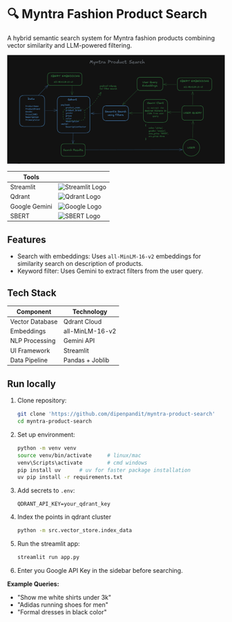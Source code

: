 # 🔍 Myntra Fashion Product Search 
A hybrid semantic search system for Myntra fashion products combining vector similarity and LLM-powered filtering.


<img src="./img/system%20workflow.png" alt="System Workflow" width="1000" />

| Tools         |                                                                                          |
|---------------|----------------------------------------------------------------------------------------------|
| Streamlit     | <img src="https://docs.streamlit.io/logo.svg" alt="Streamlit Logo" width="50"/> |
| Qdrant       | <img src="https://logo.svgcdn.com/l/qdrant.svg" alt="Qdrant Logo" width="80" />               |
| Google Gemini | <img src="https://upload.wikimedia.org/wikipedia/commons/2/2f/Google_2015_logo.svg" alt="Google Logo" width="80"/>       |
| SBERT         | <img src="https://sbert.net/_static/logo.png" alt="SBERT Logo" width="82"/>                   |


## Features
- Search with embeddings: Uses `all-MinLM-16-v2` embeddings for similarity search on description of products.
- Keyword filter: Uses Gemini to extract filters from the user query.

## Tech Stack 

| Component       | Technology               |                
|-----------------|--------------------------|
| Vector Database | Qdrant Cloud             |
| Embeddings      | all-MinLM-16-v2          |
| NLP Processing  | Gemini API               |
| UI Framework    | Streamlit                |
| Data Pipeline   | Pandas + Joblib          |


## Run locally

1. Clone repository:
   ```bash
   git clone 'https://github.com/dipenpandit/myntra-product-search'
   cd myntra-product-search
   ```

2. Set up environment:
   ```bash
   python -m venv venv
   source venv/bin/activate     # linux/mac
   venv\Scripts\activate        # cmd windows
   pip install uv      # uv for faster package installation
   uv pip install -r requirements.txt
   ```

3. Add secrets to `.env`:
   ```env
   QDRANT_API_KEY=your_qdrant_key
   ```

4. Index the points in qdrant cluster
    ```bash
    python -m src.vector_store.index_data
    ```

5. Run the streamlit app:
    ```bash
    streamlit run app.py
    ```

6. Enter you Google API Key in the sidebar before searching.

**Example Queries:**
- "Show me white shirts under 3k"
- "Adidas running shoes for men"
- "Formal dresses in black color"

